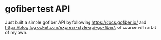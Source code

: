 # gofiber test API
Just built a simple gofiber API by following https://docs.gofiber.io/ and https://blog.logrocket.com/express-style-api-go-fiber/, of course with a bit of my own.


